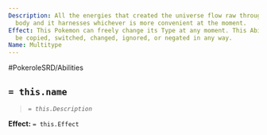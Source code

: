 ```yaml
---
Description: All the energies that created the universe flow raw through this Pokemon's
  body and it harnesses whichever is more convenient at the moment.
Effect: This Pokemon can freely change its Type at any moment. This Ability can't
  be copied, switched, changed, ignored, or negated in any way.
Name: Multitype
---
```


#PokeroleSRD/Abilities

## `= this.name`

> *`= this.Description`*

**Effect:** `= this.Effect`